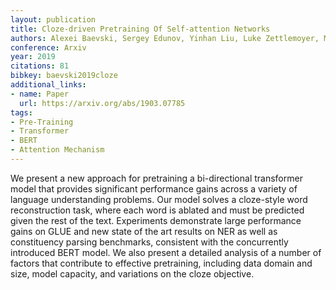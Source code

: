 ```yaml
---
layout: publication
title: Cloze-driven Pretraining Of Self-attention Networks
authors: Alexei Baevski, Sergey Edunov, Yinhan Liu, Luke Zettlemoyer, Michael Auli
conference: Arxiv
year: 2019
citations: 81
bibkey: baevski2019cloze
additional_links:
- name: Paper
  url: https://arxiv.org/abs/1903.07785
tags:
- Pre-Training
- Transformer
- BERT
- Attention Mechanism
---
```

We present a new approach for pretraining a bi-directional transformer model
that provides significant performance gains across a variety of language
understanding problems. Our model solves a cloze-style word reconstruction
task, where each word is ablated and must be predicted given the rest of the
text. Experiments demonstrate large performance gains on GLUE and new state of
the art results on NER as well as constituency parsing benchmarks, consistent
with the concurrently introduced BERT model. We also present a detailed
analysis of a number of factors that contribute to effective pretraining,
including data domain and size, model capacity, and variations on the cloze
objective.